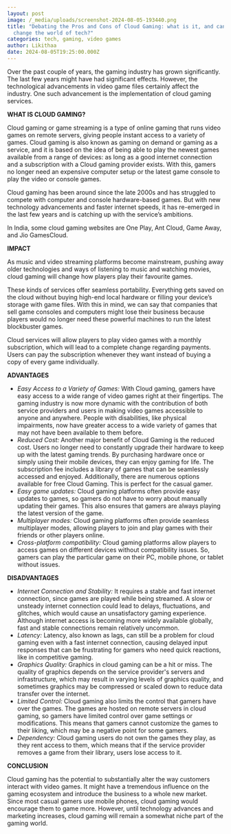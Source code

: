 ```yaml
---
layout: post
image: /_media/uploads/screenshot-2024-08-05-193440.png
title: "Debating the Pros and Cons of Cloud Gaming: what is it, and can it
  change the world of tech?"
categories: tech, gaming, video games
author: Likithaa
date: 2024-08-05T19:25:00.000Z
---
```

Over the past couple of years, the gaming industry has grown significantly. The last few years might have had significant effects. However, the technological advancements in video game files certainly affect the industry. One such advancement is the implementation of cloud gaming services.

**WHAT IS CLOUD GAMING?**

Cloud gaming or game streaming is a type of online gaming that runs video games on remote servers, giving people instant access to a variety of games. Cloud gaming is also known as gaming on demand or gaming as a service, and it is based on the idea of being able to play the newest games available from a range of devices: as long as a good internet connection and a subscription with a Cloud gaming provider exists. With this, gamers no longer need an expensive computer setup or the latest game console to play the video or console games.

Cloud gaming has been around since the late 2000s and has struggled to compete with computer and console hardware-based games. But with new technology advancements and faster internet speeds, it has re-emerged in the last few years and is catching up with the service’s ambitions.

In India, some cloud gaming websites are One Play, Ant Cloud, Game Away, and Jio GamesCloud.

**IMPACT**

As music and video streaming platforms become mainstream, pushing away older technologies and ways of listening to music and watching movies, cloud gaming will change how players play their favourite games.

These kinds of services offer seamless portability. Everything gets saved on the cloud without buying high-end local hardware or filling your device’s storage with game files. With this in mind, we can say that companies that sell game consoles and computers might lose their business because players would no longer need these powerful machines to run the latest blockbuster games. 

Cloud services will allow players to play video games with a monthly subscription, which will lead to a complete change regarding payments. Users can pay the subscription whenever they want instead of buying a copy of every game individually.

**ADVANTAGES** 

* *Easy Access to a Variety of Games:* With Cloud gaming, gamers have easy access to a wide range of video games right at their fingertips. The gaming industry is now more dynamic with the contribution of both service providers and users in making video games accessible to anyone and anywhere. People with disabilities, like physical impairments, now have greater access to a wide variety of games that may not have been available to them before.
* *Reduced Cost:* Another major benefit of Cloud Gaming is the reduced cost. Users no longer need to constantly upgrade their hardware to keep up with the latest gaming trends. By purchasing hardware once or simply using their mobile devices, they can enjoy gaming for life. The subscription fee includes a library of games that can be seamlessly accessed and enjoyed. Additionally, there are numerous options available for free Cloud Gaming. This is perfect for the casual gamer.
* *Easy game updates:* Cloud gaming platforms often provide easy updates to games, so gamers do not have to worry about manually updating their games. This also ensures that gamers are always playing the latest version of the game.
* *Multiplayer modes:* Cloud gaming platforms often provide seamless multiplayer modes, allowing players to join and play games with their friends or other players online.
* *Cross-platform compatibility:* Cloud gaming platforms allow players to access games on different devices without compatibility issues. So, gamers can play the particular game on their PC, mobile phone, or tablet without issues.

**DISADVANTAGES**

* *Internet Connection and Stability:* It requires a stable and fast internet connection, since games are played while being streamed. A slow or unsteady internet connection could lead to delays, fluctuations, and glitches, which would cause an unsatisfactory gaming experience. Although internet access is becoming more widely available globally, fast and stable connections remain relatively uncommon. 
* *Latency:* Latency, also known as lags, can still be a problem for cloud gaming even with a fast internet connection, causing delayed input responses that can be frustrating for gamers who need quick reactions, like in competitive gaming.
* *Graphics Quality:* Graphics in cloud gaming can be a hit or miss. The quality of graphics depends on the service provider's servers and infrastructure, which may result in varying levels of graphics quality, and sometimes graphics may be compressed or scaled down to reduce data transfer over the internet.
* *Limited Control:* Cloud gaming also limits the control that gamers have over the games. The games are hosted on remote servers in cloud gaming, so gamers have limited control over game settings or modifications. This means that gamers cannot customize the games to their liking, which may be a negative point for some gamers.
* *Dependency:* Cloud gaming users do not own the games they play, as they rent access to them, which means that if the service provider removes a game from their library, users lose access to it.

**CONCLUSION**

Cloud gaming has the potential to substantially alter the way customers interact with video games. It might have a tremendous influence on the gaming ecosystem and introduce the business to a whole new market. Since most casual gamers use mobile phones, cloud gaming would encourage them to game more. However, until technology advances and marketing increases, cloud gaming will remain a somewhat niche part of the gaming world.
